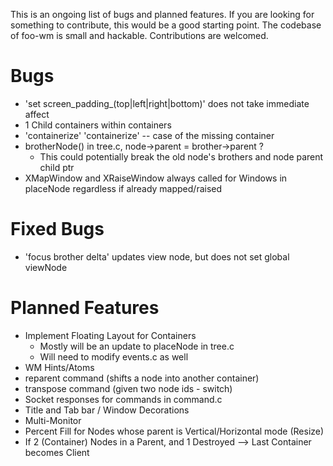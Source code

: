 This is an ongoing list of bugs and planned features. If you are looking for something to contribute, this would be a good starting point. The codebase of foo-wm is small and hackable. Contributions are welcomed.

Bugs
====
- 'set screen_padding_(top|left|right|bottom)' does not take immediate affect
- 1 Child containers within containers
- 'containerize' 'containerize' -- case of the missing container
- brotherNode() in tree.c, node->parent = brother->parent ?
    * This could potentially break the old node's brothers and node parent child ptr
- XMapWindow and XRaiseWindow always called for Windows in placeNode regardless if already mapped/raised

Fixed Bugs
==========
- 'focus brother delta' updates view node, but does not set global viewNode


Planned Features
================
- Implement Floating Layout for Containers
  * Mostly will be an update to placeNode in tree.c
  * Will need to modify events.c as well
- WM Hints/Atoms
- reparent command (shifts a node into another container)
- transpose command (given two node ids - switch)
- Socket responses for commands in command.c
- Title and Tab bar / Window Decorations 
- Multi-Monitor
- Percent Fill for Nodes whose parent is Vertical/Horizontal mode (Resize)
- If 2 (Container) Nodes in a Parent, and 1 Destroyed -->  Last Container becomes Client

